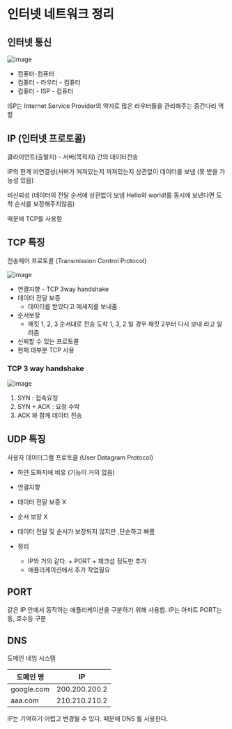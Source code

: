 # 인터넷 네트워크 정리

## 인터넷 통신

![image](https://user-images.githubusercontent.com/52594760/137589885-8e516a1b-8040-4b4b-8358-ae78e33b05bc.png)

* 컴퓨터-컴퓨터
* 컴퓨터 - 라우터 - 컴퓨터
* 컴퓨터 - ISP - 컴퓨터

ISP는 Internet Service Provider의 약자로 많은 라우터들을 관리해주는 중간다리 역할

## IP (인터넷 프로토콜)

클라이언트(출발지) - 서버(목적지) 간의 데이터전송

IP의 한계 비연결성(서버가 켜져있는지 꺼져있는지 상관없이 데이터를 보냄 (못 받을 가능성 있음)

비신뢰성 (데이터의 전달 순서에 상관없이 보냄 Hello와 world!를 동시에 보낸다면 도착 순서를 보장해주지않음)

 때문에 TCP를 사용함



## TCP 특징

전송제어 프로토콜 (Transmission Control Protocol)

![image](https://user-images.githubusercontent.com/52594760/137589912-95d30a53-959e-4eb4-b7fd-4076d28796e0.png)

* 연결지향 - TCP 3way handshake
* 데이터 전달 보증
  * 데이터를 받았다고 메세지를 보내줌
* 순서보장
  * 패킷 1, 2, 3 순서대로 전송 도착 1, 3, 2 일 경우 패킷 2부터 다시 보내 라고 알려줌
* 신뢰할 수 있는 프로토콜
* 현재 대부분 TCP 사용



### TCP 3 way handshake

![image](https://user-images.githubusercontent.com/52594760/137589941-b06e36d0-9a01-4a62-a873-a030050f3d4c.png)

 

1. SYN : 접속요청
2. SYN + ACK : 요청 수락
3. ACK 와 함께 데이터 전송



## UDP 특징

사용자 데이터그램 프로토콜 (User Datagram Protocol)

* 하얀 도화지에 비유 (기능이 거의 없음)
* 연결지향
* 데이터 전달 보증 X

* 순서 보장 X
* 데이터 전달 및 순서가 보장되지 않지만 ,단순하고 빠름
* 정리
  * IP와 거의 같다. + PORT + 체크섬 정도만 추가
  * 애플리케이션에서 추가 작업필요



## PORT

같은 IP 안에서 동작하는 애플리케이션을 구분하기 위해 사용함. IP는 아파트 PORT는 동, 호수등 구분

## DNS

도메인 네임 시스템

| 도메인 명  | IP            |
| ---------- | ------------- |
| google.com | 200.200.200.2 |
| aaa.com    | 210.210.210.2 |

IP는 기억하기 어렵고 변경될 수 있다. 때문에 DNS 를 사용한다.
